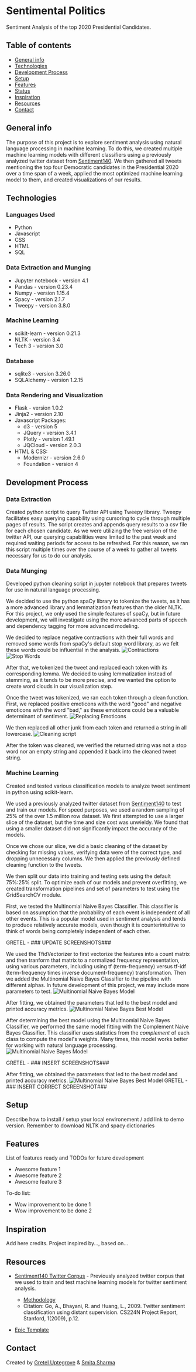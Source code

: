 # Sentimental Politics

Sentiment Analysis of the top 2020 Presidential Candidates.

## Table of contents

* [General info](#general-info)
* [Technologies](#technologies)
* [Development Process](#development-process)
* [Setup](#setup)
* [Features](#features)
* [Status](#status)
* [Inspiration](#inspiration)
* [Resources](#resources)
* [Contact](#contact)

## General info

The purpose of this project is to explore sentiment analysis using natural language processing in machine learning. To do this, we created multiple machine learning models with different classifiers using a previously analyzed twitter dataset from [Sentiment140](http://help.sentiment140.com/for-students). We then gathered all tweets mentioning the top four Democratic candidates in the Presidential 2020 over a time span of a week, applied the most optimized machine learning model to them, and created visualizations of our results.

## Technologies

### Languages Used

* Python
* Javascript
* CSS
* HTML
* SQL

### Data Extraction and Munging

* Jupyter notebook - version 4.1
* Pandas - version 0.23.4
* Numpy - version 1.15.4
* Spacy - version 2.1.7
* Tweepy - version 3.8.0

### Machine Learning

* scikit-learn - version 0.21.3
* NLTK - version 3.4
* Tech 3 - version 3.0

### Database

* sqlite3 - version 3.26.0
* SQLAlchemy - version 1.2.15

### Data Rendering and Visualization

* Flask - version 1.0.2
* Jinja2 - version 2.10
* Javascript Packages:
  * d3 - version 5
  * JQuery - version 3.4.1
  * Plotly - version 1.49.1
  * JQCloud - version 2.0.3
* HTML & CSS:
  * Modernizr - version 2.6.0
  * Foundation - version 4

## Development Process

### Data Extraction

Created python script to query Twitter API using Tweepy library. Tweepy facilitates easy querying capability using cursoring to cycle through multiple pages of results. The script creates and appends query results to a csv file for each chosen candidate. As we were utilizing the free version of the twitter API, our querying capabilities were limited to the past week and required waiting periods for access to be refreshed. For this reason, we ran this script multiple times over the course of a week to gather all tweets necessary for us to do our analysis.

### Data Munging

Developed python cleaning script in jupyter notebook that prepares tweets for use in natural language processing.

We decided to use the python spaCy library to tokenize the tweets, as it has a more advanced library and lemmatization features than the older NLTK. For this project, we only used the simple features of spaCy, but in future development, we will investigate using the more advanced parts of speech and dependency tagging for more advanced modeling.

We decided to replace negative contractions with their full words and removed some words from spaCy's default stop word library, as we felt these words could be influential in the analysis.
![Contractions](static/images/contraction.png)
![Stop Words](static/images/stop_words.png)

After that, we tokenized the tweet and replaced each token with its corresponding lemma. We decided to using lemmatization instead of stemming, as it tends to be more precise, and we wanted the option to create word clouds in our visualization step.

Once the tweet was tokenized, we ran each token through a clean function. First, we replaced positive emoticons with the word "good" and negative emoticons with the word "bad," as these emoticons could be a valuable determinant of sentiment.
![Replacing Emoticons](static/images/emoticon.png)

We then replaced all other junk from each token and returned a string in all lowercase.
![Cleaning script](static/images/clean.png)

After the token was cleaned, we verified the returned string was not a stop word nor an empty string and appended it back into the cleaned tweet string.

### Machine Learning

Created and tested various classification models to analyze tweet sentiment in python using scikit-learn.

We used a previously analyzed twitter dataset from [Sentiment140](http://help.sentiment140.com/for-students) to test and train our models. For speed purposes, we used a random sampling of 25% of the over 1.5 million row dataset. We first attempted to use a larger slice of the dataset, but the time and size cost was unwieldy. We found that using a smaller dataset did not significantly impact the accuracy of the models.

Once we chose our slice, we did a basic cleaning of the dataset by checking for missing values, verifying data were of the correct type, and dropping unnecessary columns. We then applied the previously defined cleaning function to the tweets.

We then split our data into training and testing sets using the default 75%:25% split. To optimize each of our models and prevent overfitting, we created transformation pipelines and set of parameters to test using the GridSearchCV module.

First, we tested the Multinomial Naive Bayes Classifier. This classifier is based on assumption that the probability of each event is independent of all other events. This is a popular model used in sentiment analysis and tends to produce relatively accurate models, even though it is counterintuitive to think of words being completely independent of each other.

GRETEL - ### UPDATE SCREENSHOTS###

We used the TfidVectorizer to first vectorize the features into a count matrix and then tranform that matrix to a normalized frequency representation, using various parameters, including using tf (term-frequency) versus tf-idf (term-frequency times inverse document-frequency) transformation. Then we added the Multinomial Naive Bayes Classifier to the pipeline with different alphas. In future development of this project, we may include more parameters to test.
![Multinomial Naive Bayes Model](static/images/MNB.png)

After fitting, we obtained the parameters that led to the best model and printed accuracy metrics.
![Multinomial Naive Bayes Best Model](static/images/MNB_best.png)

After determining the best model using the Multinomial Naive Bayes Classifier, we performed the same model fitting with the Complement Naive Bayes Classifier. This classifier uses statistics from the *complement* of each class to compute the model's weights. Many times, this model works better for working with natural language processing.
![Multinomial Naive Bayes Model](static/images/MNB.png)

GRETEL - ### INSERT SCREENSHOTS###

After fitting, we obtained the parameters that led to the best model and printed accuracy metrics.
![Multinomial Naive Bayes Best Model](static/images/MNB_best.png)
GRETEL - ### INSERT CORRECT SCREENSHOT###

## Setup

Describe how to install / setup your local environement / add link to demo version.
Remember to download NLTK and spacy dictionaries

## Features

List of features ready and TODOs for future development

* Awesome feature 1
* Awesome feature 2
* Awesome feature 3

To-do list:

* Wow improvement to be done 1
* Wow improvement to be done 2

## Inspiration

Add here credits. Project inspired by..., based on...

## Resources

* [Sentiment140 Twitter Corpus](http://help.sentiment140.com/for-students) - Previously analyzed twitter corpus that we used to train and test machine learning models for twitter sentiment analysis.
  * [Methodology](https://cs.stanford.edu/people/alecmgo/papers/TwitterDistantSupervision09.pdf)
  * Citation: Go, A., Bhayani, R. and Huang, L., 2009. Twitter sentiment classification using distant supervision. CS224N Project Report, Stanford, 1(2009), p.12.

* [Epic Template](https://www.templatemonster.com/blog/free-zurb-foundation-templates/)

## Contact

Created by [Gretel Uptegrove](https://gretelup.github.io/) &
[Smita Sharma](https://)
